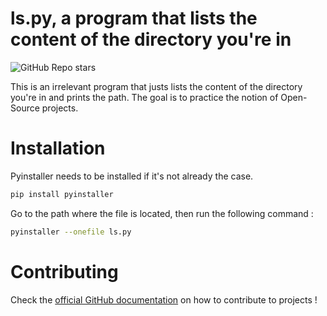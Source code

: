 # ls.py, a program that lists the content of the directory you're in
![GitHub Repo stars](https://img.shields.io/github/stars/missyaria/test)

This is an irrelevant program that justs lists the content of the directory you're in and prints the path. 
The goal is to practice the notion of Open-Source projects.

# Installation

Pyinstaller needs to be installed if it's not already the case.

```bash
pip install pyinstaller
```
Go to the path where the file is located, then run the following command :

```bash
pyinstaller --onefile ls.py
``` 
# Contributing

Check the [official GitHub documentation](https://docs.github.com/en/get-started/quickstart/contributing-to-projects) on how to contribute to projects !

